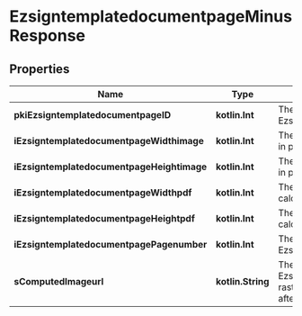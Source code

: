 
# EzsigntemplatedocumentpageMinusResponse

## Properties
Name | Type | Description | Notes
------------ | ------------- | ------------- | -------------
**pkiEzsigntemplatedocumentpageID** | **kotlin.Int** | The unique ID of the Ezsigntemplatedocumentpage | 
**iEzsigntemplatedocumentpageWidthimage** | **kotlin.Int** | The Width of the page&#39;s image in pixels calculated at 100 DPI | 
**iEzsigntemplatedocumentpageHeightimage** | **kotlin.Int** | The Height of the page&#39;s image in pixels calculated at 100 DPI | 
**iEzsigntemplatedocumentpageWidthpdf** | **kotlin.Int** | The Width of the page in points calculated at 72 DPI | 
**iEzsigntemplatedocumentpageHeightpdf** | **kotlin.Int** | The Height of the page in points calculated at 72 DPI | 
**iEzsigntemplatedocumentpagePagenumber** | **kotlin.Int** | The page number in the Ezsigntemplatedocument | 
**sComputedImageurl** | **kotlin.String** | The Url to the Ezsigntemplatedocumentpage&#39;s rasterized image.  Url will expire after 5 minutes. | 



